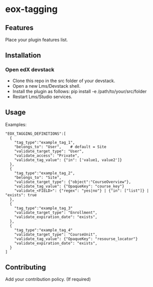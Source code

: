 # eox-tagging

## Features

Place your plugin features list.

## Installation

### Open edX devstack

- Clone this repo in the src folder of your devstack.
- Open a new Lms/Devstack shell.
- Install the plugin as follows: pip install -e /path/to/your/src/folder
- Restart Lms/Studio services.

## Usage

Examples:

```
"EOX_TAGGING_DEFINITIONS":[
  {
    "tag_type":"example_tag_1",
    "belongs_to": "User",    # default = Site
    "validate_target_type": "User",
    "validate_access": "Private",
    "validate_tag_value": {"in": ['value1, value2']}
  },
  {
    "tag_type":"example_tag_2",
    "belongs_to": "Site",
    "validate_target_type": {"object":"CourseOverview"},
    "validate_tag_value": {"OpaqueKey": "course_key"}
    "validate_<FIELD>": {"regex": "yes|no"} | {"in": ["list"]} | "exists": true
  },
  {
    "tag_type":"example_tag_3"
    "validate_target_type": "Enrollment",
    "validate_expiration_date": "exists",
  },
  {
    "tag_type":"example_tag_4"
    "validate_target_type": "CourseUnit",
    "validate_tag_value": {"OpaqueKey": "resourse_locator"}
    "validate_expiration_date": "exists",
  }
]

```



## Contributing

Add your contribution policy. (If required)
